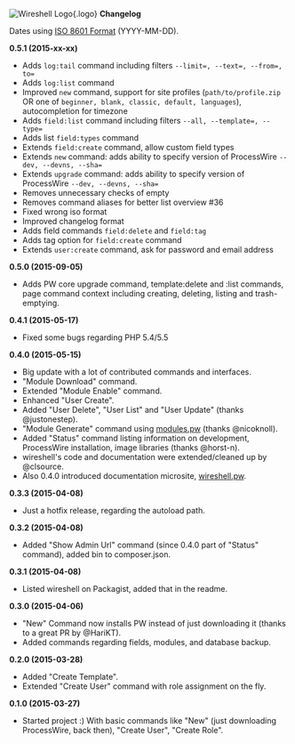 ![Wireshell Logo](/assets/img/favicon-16x16.png){.logo} **Changelog**

Dates using [ISO 8601 Format](http://www.iso.org/iso/iso8601) (YYYY-MM-DD).

**0.5.1 (2015-xx-xx)** 

- Adds `log:tail` command including filters `--limit=, --text=, --from=, to=`
- Adds `log:list` command
- Improved `new` command, support for site profiles (`path/to/profile.zip` OR one of `beginner, blank, classic, default, languages`), autocompletion for timezone
- Adds `field:list` command including filters `--all, --template=, --type=`
- Adds list `field:types` command
- Extends `field:create` command, allow custom field types
- Extends `new` command: adds ability to specify version of ProcessWire `--dev, --devns, --sha=`
- Extends `upgrade` command: adds ability to specify version of ProcessWire `--dev, --devns, --sha=`
- Removes unnecessary checks of empty
- Removes command aliases for better list overview #36
- Fixed wrong iso format
- Improved changelog format
- Adds field commands `field:delete` and `field:tag`
- Adds tag option for `field:create` command
- Extends `user:create` command, ask for password and email address

**0.5.0 (2015-09-05)** 

- Adds PW core upgrade command, template:delete and :list commands, page command context including creating, deleting, listing and trash-emptying.

**0.4.1 (2015-05-17)** 

- Fixed some bugs regarding PHP 5.4/5.5

**0.4.0 (2015-05-15)** 

- Big update with a lot of contributed commands and interfaces. 
- "Module Download" command.
- Extended "Module Enable" command.
- Enhanced "User Create". 
- Added "User Delete", "User List" and "User Update" (thanks @justonestep). 
- "Module Generate" command using <a href="http://modules.pw">modules.pw</a> (thanks @nicoknoll). 
- Added "Status" command listing information on development, ProcessWire installation, image libraries (thanks
                  @horst-n).
- wireshell's code and documentation were extended/cleaned up by @clsource. 
- Also 0.4.0 introduced documentation microsite, [wireshell.pw](http://wireshell.pw).

**0.3.3 (2015-04-08)**

- Just a hotfix release, regarding the autoload path.

**0.3.2 (2015-04-08)** 

- Added "Show Admin Url" command (since 0.4.0 part of "Status" command), added bin to composer.json.

**0.3.1 (2015-04-08)** 

- Listed wireshell on Packagist, added that in the readme.

**0.3.0 (2015-04-06)** 

- "New" Command now installs PW instead of just downloading it (thanks to a great PR by @HariKT). 
- Added commands regarding fields, modules, and database backup.

**0.2.0 (2015-03-28)** 

- Added "Create Template".
- Extended "Create User" command with role assignment on the fly.

**0.1.0 (2015-03-27)** 

- Started project :) With basic commands like "New" (just downloading ProcessWire, back then), "Create User", "Create Role".
